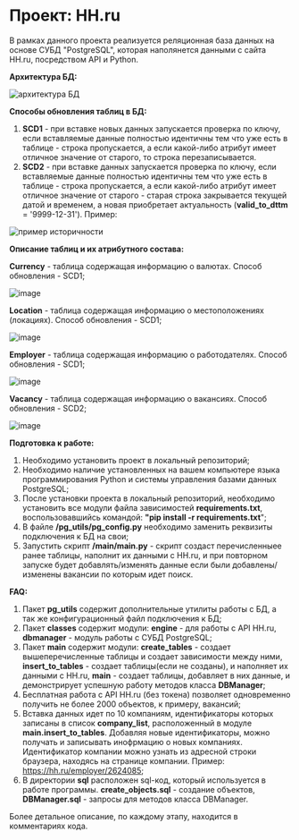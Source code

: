 # Проект: HH.ru

В рамках данного проекта реализуется реляционная база данных на основе СУБД "PostgreSQL", которая наполянется данными с сайта HH.ru, посредством API и Python.

**Архитектура БД:**

![архитектура БД](https://user-images.githubusercontent.com/123110865/233460105-7e5247c9-0077-422c-b0c3-7fddd16db7c6.png)

**Способы обновления таблиц в БД:**
1. **SCD1** - при вставке новых данных запускается проверка по ключу, если вставляемые данные полностью идентичны тем что уже есть в таблице - строка пропускается, а если какой-либо атрибут имеет отличное значение от старого, то строка перезаписывается.
2. **SCD2** - при вставке данных запускается проверка по ключу, если вставляемые данные полностью идентичны тем что уже есть в таблице - строка пропускается, а если какой-либо атрибут имеет отличное значение от старого - старая строка закрывается текущей датой и временем, а новая приобретает актуальность (**valid_to_dttm** = '9999-12-31'). Пример:

![пример историчности](https://user-images.githubusercontent.com/123110865/233473442-89029e31-0b92-4eab-8963-4bfdd2d4d4b1.png)

**Описание таблиц и их атрибутного состава:**

**Currency** - таблица содержащая информацию о валютах. Способ обновления - SCD1;

![image](https://user-images.githubusercontent.com/123110865/233463879-97e73185-a20f-4f5f-80ce-5bf1bc37dfd7.png)

**Location** - таблица содержащая информацию о местоположениях (локациях). Способ обновления - SCD1;

![image](https://user-images.githubusercontent.com/123110865/233466143-52bff06a-6295-434d-87d0-345b1568acf5.png)

**Employer** - таблица содержащая информацию о работодателях. Способ обновления - SCD1;

![image](https://user-images.githubusercontent.com/123110865/233468442-dc332a7b-3402-4e24-8f36-c51eb393de56.png)

**Vacancy** - таблица содержащая информацию о вакансиях. Способ обновления - SCD2;

![image](https://user-images.githubusercontent.com/123110865/233471440-9011aab9-a991-4e87-8e35-e0d72c77f322.png)

**Подготовка к работе:**
1. Необходимо установить проект в локальный репозиторий;
2. Необходимо наличие установленных на вашем компьютере языка программирования Python и системы управления базами данных PostgreSQL;
3. После установки проекта в локальный репозиторий, необходимо установить все модули файла зависимостей **requirements.txt**, воспользовавшийсь командой: **"pip install -r requirements.txt**";
4. В файле **/pg_utils/pg_config.py** необходимо заменить реквизиты подключения к БД на свои;
5. Запустить скрипт **/main/main.py** - скрипт создаст перечисленныее ранее таблицы, наполнит их данными с HH.ru, и при повторном запуске будет добавлять/изменять данные если были добавлены/изменены вакансии по которым идет поиск.

**FAQ:**
1. Пакет **pg_utils** содержит дополнительные утилиты работы с БД, а так же конфигурационный файл подключения к БД;
2. Пакет **classes** содержит модули: **engine** - для работы с API HH.ru, **dbmanager** - модуль работы с СУБД PostgreSQL;
3. Пакет **main** содержит модули: **create_tables** - создает вышеперечисленные таблицы и создает зависимости между ними, **insert_to_tables** - создает таблицы(если не созданы), и наполняет их данными с HH.ru, **main** - создает таблицы, добавляет в них данные, и демонстрирует успешную работу методов класса **DBManager**;
4. Бесплатная работа с API HH.ru (без токена) позволяет одновременно получить не более 2000 объектов, к примеру, вакансий;
5. Вставка данных идет по 10 компаниям, идентификаторы которых записаны в список **company_list**, расположенный в модуле **main.insert_to_tables**. Добавляя новые идентификаторы, можно получать и записывать инофрмацию о новых компаниях. Идентификатор компании можно узнать из адресной строки браузера, находясь на странице компании. Пример: https://hh.ru/employer/2624085;
6. В директории **sql** расположен sql-код, который используется в работе программы. **create_objects.sql** - создание объектов, **DBManager.sql** - запросы для методов класса DBManager.

Более детальное описание, по каждому этапу, находится в комментариях кода.





